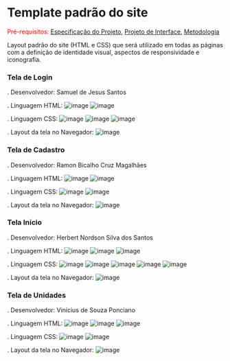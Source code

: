# Template padrão do site

<span style="color:red">Pré-requisitos: <a href="2-Especificação do Projeto.md"> Especificação do Projeto</a></span>, <a href="3-Projeto de Interface.md"> Projeto de Interface</a>, <a href="4-Metodologia.md"> Metodologia</a>

Layout padrão do site (HTML e CSS) que será utilizado em todas as páginas com a definição de identidade visual, aspectos de responsividade e iconografia.

### Tela de Login

. Desenvolvedor: Samuel de Jesus Santos

. Linguagem HTML:
![image](https://user-images.githubusercontent.com/103009155/168449688-a79e4648-657a-423a-b775-dd7652eec482.png)
![image](https://user-images.githubusercontent.com/103009155/168449698-02f0aeb4-8c8c-4281-a6e3-898bae96aea0.png)

. Linguagem CSS:
![image](https://user-images.githubusercontent.com/103009155/168449722-3126b900-ddfd-4638-a4ed-24c59c6d960d.png)
![image](https://user-images.githubusercontent.com/103009155/168449745-72ece8a0-db31-4c57-92fa-17cce4575426.png)
![image](https://user-images.githubusercontent.com/103009155/168449756-3f67a175-faad-45b5-9dee-84b8b31ca4de.png)

. Layout da tela no Navegador:
![image](https://user-images.githubusercontent.com/103009155/168449586-9cee9797-fab8-4d38-ac5f-1a467adb7f15.png)

### Tela de Cadastro 

. Desenvolvedor: Ramon Bicalho Cruz Magalhães

. Linguagem HTML:
![image](https://user-images.githubusercontent.com/103009155/168449776-123d5686-64a5-4dea-bbbb-9f5917753700.png)
![image](https://user-images.githubusercontent.com/103009155/168449782-89caa66f-c681-4bc2-9c5a-1eb9ec4fdd03.png)

. Linguagem CSS:
![image](https://user-images.githubusercontent.com/103009155/168449793-c46b8c9e-c7b1-4c6f-8e95-a8b41ecec20e.png)
![image](https://user-images.githubusercontent.com/103009155/168449799-7e91e83c-36de-4911-8521-66db504b9c94.png)

. Layout da tela no Navegador:
![image](https://user-images.githubusercontent.com/103009155/168449534-35f5fde5-e52a-48f2-8cb5-ae0aebaa32b3.png)

### Tela Início 

. Desenvolvedor: Herbert Nordson Silva dos Santos

. Linguagem HTML:
![image](https://user-images.githubusercontent.com/103009155/168449220-e30d4ec0-29f1-405d-afd8-cf1be37f1e4c.png)
![image](https://user-images.githubusercontent.com/103009155/168449301-a5ab46d0-8d3c-45d3-906a-0df500d90b25.png)
![image](https://user-images.githubusercontent.com/103009155/168449341-28e52f40-950f-4a48-8d1a-454adc6677a9.png)

. Linguagem CSS:
![image](https://user-images.githubusercontent.com/103009155/168449380-3629a803-484d-4e83-8c9a-e57adce2de20.png)
![image](https://user-images.githubusercontent.com/103009155/168449413-371c331d-bd32-41e0-9be2-6869fc376f29.png)
![image](https://user-images.githubusercontent.com/103009155/168449430-a5a40a07-fa48-4c3f-aec8-1ce40e7111a1.png)
![image](https://user-images.githubusercontent.com/103009155/168449437-37bc858c-6931-490d-8343-2e0fe7d107e6.png)
![image](https://user-images.githubusercontent.com/103009155/168449446-bc1ba390-ab33-428f-b95c-14eea761c764.png)

. Layout da tela no Navegador:
![image](https://user-images.githubusercontent.com/103009155/168449471-3da7c4f3-9dc0-4520-aa1c-90d0f2525c9b.png)

### Tela de Unidades 

. Desenvolvedor: Vinícius de Souza Ponciano

. Linguagem HTML:
![image](https://user-images.githubusercontent.com/103009155/168449830-ed234acf-b459-4cb4-ac00-b8944d14b7e4.png)
![image](https://user-images.githubusercontent.com/103009155/168449856-87321e6e-4824-427a-bcda-359ad662bd9c.png)
![image](https://user-images.githubusercontent.com/103009155/168449872-4d28486e-fc6a-433d-b46f-31eeb75bb0ba.png)

. Linguagem CSS:
![image](https://user-images.githubusercontent.com/103009155/168449888-e22e9934-2f93-4b8b-b1a3-e0bcfe27bda8.png)
![image](https://user-images.githubusercontent.com/103009155/168449896-b076880d-9410-469c-960b-8b53270c0af4.png)

. Layout da tela no Navegador:
![image](https://user-images.githubusercontent.com/103009155/168449646-cd3340f2-6809-4c08-971a-d6a5e526e61d.png)
